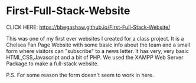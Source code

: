 # First-Full-Stack-Website

CLICK HERE: https://bbegashaw.github.io/First-Full-Stack-Website/

This was one of my first ever websites I created for a class project. It is a Chelsea Fan Page Website with some basic info about the team and a small form where visitors can "subscribe" to a news letter.
It has very, very basic HTML,CSS,Javascript and a bit of PHP. 
We used the XAMPP Web Server Package to make a full-stack website.

P.S. For some reason the form doesn't seem to work in here.
